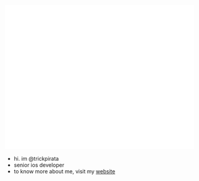 ![Metrics](/github-metrics.svg)

- hi. im @trickpirata
- senior ios developer
- to know more about me, visit my [website](http://trickgorospe.com) 

<!---
trickpirata/trickpirata is a ✨ special ✨ repository because its `README.md` (this file) appears on your GitHub profile.
You can click the Preview link to take a look at your changes.
--->
